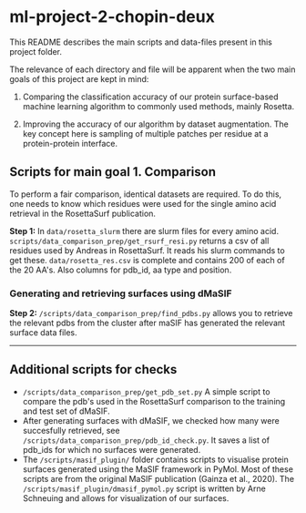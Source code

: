 # ml-project-2-chopin-deux

This README describes the main scripts and data-files present in this project folder.

The relevance of each directory and file will be apparent when the two main goals of this project are kept in mind:
1. Comparing the classification accuracy of our protein surface-based machine learning algorithm to commonly used methods, mainly Rosetta.

2. Improving the accuracy of our algorithm by dataset augmentation. The key concept here is sampling of multiple patches per residue at a protein-protein interface.

## Scripts for main goal 1. Comparison
To perform a fair comparison, identical datasets are required.
To do this, one needs to know which residues were used for the single amino acid retrieval in the RosettaSurf publication. 

**Step 1:** In `data/rosetta_slurm` there are slurm files for every amino acid. `scripts/data_comparison_prep/get_rsurf_resi.py` returns a csv of all residues used by Andreas in RosettaSurf. It reads his slurm commands to get these. `data/rosetta_res.csv` is complete and contains 200 of each of the 20 AA's. Also columns for pdb_id, aa type and position.

### Generating and retrieving surfaces using dMaSIF

**Step 2:** `/scripts/data_comparison_prep/find_pdbs.py` allows you to retrieve the relevant pdbs from the cluster after maSIF has generated the relevant surface data files. 


----
## Additional scripts for checks

- `/scripts/data_comparison_prep/get_pdb_set.py` A simple script to compare the pdb's used in the RosettaSurf comparison to the training and test set of dMaSIF.
- After generating surfaces with dMaSIF, we checked how many were succesfully retrieved, see `/scripts/data_comparison_prep/pdb_id_check.py`. It saves a list of pdb_ids for which no surfaces were generated. 
- The `/scripts/masif_plugin/` folder contains scripts to visualise protein surfaces generated using the MaSIF framework in PyMol. Most of  these scripts are from the original MaSIF publication (Gainza et al., 2020). The `/scripts/masif_plugin/dmasif_pymol.py` script is written by Arne Schneuing and allows for visualization of our surfaces. 


